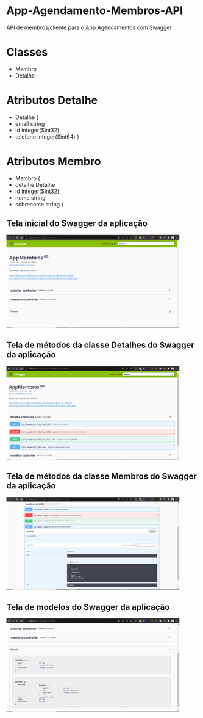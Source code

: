 # App-Agendamento-Membros-API
API de membros/cliente para o App Agendamentos com Swagger

# Classes
- Membro
- Detalhe

# Atributos Detalhe

- Detalhe {
- email	string
- id	integer($int32)
- telefone	integer($int64)
}

# Atributos Membro

- Membro {
- detalhe	Detalhe
- id	integer($int32)
- nome	string
- sobrenome	string
}

## Tela inicial do Swagger da aplicação
<img src="./imagens/swagger.PNG" width="90%" >

## Tela de métodos da classe Detalhes do Swagger da aplicação
<img src="./imagens/swagger-metodos-detalhe.PNG" width="90%" >

## Tela de métodos da classe Membros do Swagger da aplicação
<img src="./imagens/swagger-metodos-membro.PNG" width="90%" >

## Tela de modelos do Swagger da aplicação
<img src="./imagens/swagger-modelos.PNG" width="90%" >
